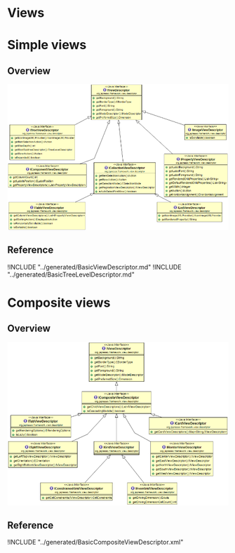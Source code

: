 Views
=====

<!-- toc -->

Simple views
============

Overview
--------

![View descriptors diagram](../uml/view-descriptors.PNG)

Reference
---------
!INCLUDE "../generated/BasicViewDescriptor.md"
!INCLUDE "../generated/BasicTreeLevelDescriptor.md"

Composite views
===============

Overview
--------

![View descriptors diagram](../uml/view-descriptors-composite.PNG)

Reference
---------
!INCLUDE "../generated/BasicCompositeViewDescriptor.xml"
